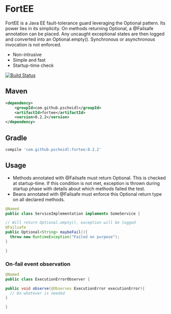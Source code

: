 # FortEE
FortEE is a Java EE fault-tolerance guard leveraging the Optional pattern. Its power lies in its simplicity. On methods returning Optional<T>, a @Failsafe annotation can be placed. Any uncaught exceptional states are then logged and converted into an Optional.empty(). Synchronous or asynchronous invocation is not enforced.

- Non-intrusive
- Simple and fast
- Startup-time check

[![Build Status](https://travis-ci.org/Pscheidl/BenGuard.svg?branch=master)](https://travis-ci.org/Pscheidl/FortEE)

## Maven
```xml
<dependency>
    <groupId>com.github.pscheidl</groupId>
    <artifactId>fortee</artifactId>
    <version>0.2.2</version>
</dependency>
```
## Gradle
```groovy
compile 'com.github.pscheidl:fortee:0.2.2'
```

## Usage

- Methods annotated with @Failsafe must return Optional<T>. This is checked at startup-time. If this condition is not met, exception is thrown during startup phase with details about which methods failed the test.
- Beans annotated with @Failsafe must enforce this Optional<T> return type on all declared methods.

```java
@Named
public class ServiceImplementation implements SomeService {

// Will return Optional.empty(), exception will be logged
@Failsafe
public Optional<String> maybeFail(){
  throw new RuntimeException("Failed on purpose");
}

}
```
### On-fail event observation
```java
@Named
public class ExecutionErrorObserver {

public void observe(@Observes ExecutionError executionError){
  // Do whatever is needed
}

}
```
